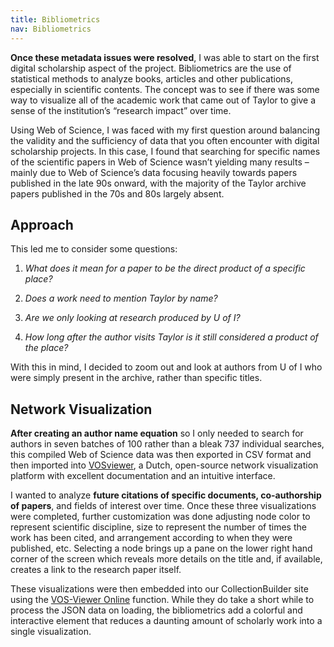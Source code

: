 ```yaml
---
title: Bibliometrics
nav: Bibliometrics
---
```


**Once these metadata issues were resolved**, I was able to start on the first digital scholarship aspect of the project. Bibliometrics are the use of statistical methods to analyze books, articles and other publications, especially in scientific contents. The concept was to see if there was some way to visualize all of the academic work that came out of Taylor to give a sense of the institution’s “research impact” over time. 

Using Web of Science, I was faced with my first question around balancing the validity and the sufficiency of data that you often encounter with digital scholarship projects. In this case, I found that searching for specific names of the scientific papers in Web of Science wasn’t yielding many results – mainly due to Web of Science’s data focusing heavily towards papers published in the late 90s onward, with the majority of the Taylor archive papers published in the 70s and 80s largely absent.

## Approach

This led me to consider some questions: 

1. _What does it mean for a paper to be the direct product of a specific place?_ 

2. _Does a work need to mention Taylor by name?_ 

3. _Are we only looking at research produced by U of I?_ 

4. _How long after the author visits Taylor is it still considered a product of the place?_ 

With this in mind, I decided to zoom out and look at authors from U of I who were simply present in the archive, rather than specific titles.

## Network Visualization

**After creating an author name equation** so I only needed to search for authors in seven batches of 100 rather than a bleak 737 individual searches, this compiled Web of Science data was then exported in CSV format and then imported into [VOSviewer](https://www.vosviewer.com/), a Dutch, open-source network visualization platform with excellent documentation and an intuitive interface. 

I wanted to analyze **future citations of specific documents, co-authorship of papers**, and fields of interest over time. Once these three visualizations were completed, further customization was done adjusting node color to represent scientific discipline, size to represent the number of times the work has been cited, and arrangement according to when they were published, etc. Selecting a node brings up a pane on the lower right hand corner of the screen which reveals more details on the title and, if available, creates a link to the research paper itself.

These visualizations were then embedded into our CollectionBuilder site using the [VOS-Viewer Online](https://github.com/neesjanvaneck/VOSviewer-Online) function. While they do take a short while to process the JSON data on loading, the bibliometrics add a colorful and interactive element that reduces a daunting amount of scholarly work into a single visualization.

